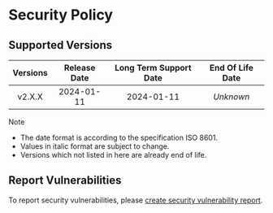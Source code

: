 # Security Policy

## Supported Versions

| **Versions** | **Release Date** | **Long Term Support Date** | **End Of Life Date** |
|:-:|:-:|:-:|:-:|
| v2.X.X | 2024-01-11 | 2024-01-11 | *Unknown* |

> [!NOTE]
> - The date format is according to the specification ISO 8601.
> - Values in italic format are subject to change.
> - Versions which not listed in here are already end of life.

## Report Vulnerabilities

To report security vulnerabilities, please [create security vulnerability report](https://github.com/hugoalh/hugoalh/blob/main/guides/universal-contributing.md#create-security-vulnerability-report).
